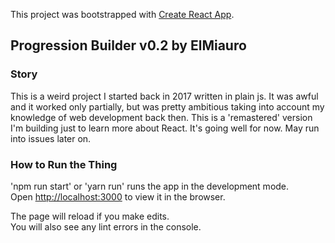 This project was bootstrapped with [Create React App](https://github.com/facebook/create-react-app).

## Progression Builder v0.2 by ElMiauro

### Story
This is a weird project I started back in 2017 written in plain js. It was awful and it worked only partially, but was pretty ambitious taking into account my knowledge of web development back then.
This is a 'remastered' version I'm building just to learn more about React. It's going well for now. May run into issues later on.

### How to Run the Thing
'npm run start' or 'yarn run' runs the app in the development mode.<br />
Open [http://localhost:3000](http://localhost:3000) to view it in the browser.

The page will reload if you make edits.<br />
You will also see any lint errors in the console.